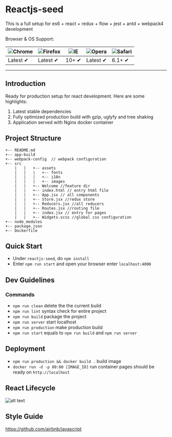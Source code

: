 # Reactjs-seed

This is a full setup for es6 + react + redux + flow + jest + antd + webpack4 development

Browser & OS Support:

![Chrome](https://cdnjs.cloudflare.com/ajax/libs/browser-logos/39.1.1/chrome/chrome_48x48.png) | ![Firefox](https://cdnjs.cloudflare.com/ajax/libs/browser-logos/39.1.1/firefox/firefox_48x48.png) | ![IE](https://cdnjs.cloudflare.com/ajax/libs/browser-logos/39.1.1/archive/internet-explorer_9-11/internet-explorer_9-11_48x48.png) | ![Opera](https://cdnjs.cloudflare.com/ajax/libs/browser-logos/39.1.1/opera/opera_48x48.png) | ![Safari](https://cdnjs.cloudflare.com/ajax/libs/browser-logos/39.1.1/safari/safari_48x48.png)
--- | --- | --- | --- | --- |
Latest ✔ | Latest ✔ | 10+ ✔ | Latest ✔ | 6.1+ ✔ |
---
## Introduction
Ready for production setup for react development. Here are some highlights:
1. Latest stable dependencies
2. Fully optimized production build with gzip, uglyfy and tree shaking
3. Application served with Nginx docker container

## Project Structure

```
+-- README.md
+-- app-build
+-- webpack-config  // webpack configuration
+-- src
    |   |   +-- assets
    |   |   |   +-- fonts
    |   |   |   +-- i18n
    |   |   |   +-- images
    |   |   +-- Welcome //feature dir
    |   |   +-- index.html // entry html file
    |   |   +-- App.jsx // all components
    |   |   +-- Store.jsx //redux store
    |   |   +-- Reducers.jsx //all reducers
    |   |   +-- Routes.jsx //routing file
    |   |   +-- index.jsx // entry for pages
    |   |   +-- Widgets.scss //global css configuration
+-- node_modules
+-- package.json
+-- Dockerfile
```

## Quick Start

- Under `reactjs-seed`, do `npm install`
- Enter `npm run start` and open your browser enter `localhost:4000`

## Dev Guidelines

### Commands
- `npm run clean` delete the the current build
- `npm run lint` syntax check for entire project
- `npm run build` package the project
- `npm run server` start localhost
- `npm run production` make production build
- `npm run start` equals to `npm run build` and `npm run server`

## Deployment
- `npm run production && docker build .` build image
- `docker run -d -p 80:80 [IMAGE_ID]` run container
pages should be ready on `http://localhost`

## React Lifecycle
![alt text](https://cdn-images-1.medium.com/max/800/0*OoDfQ7pzAqg6yETH.)

## Style Guide
https://github.com/airbnb/javascript


